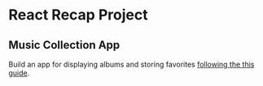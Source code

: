# React Recap Project

## Music Collection App

Build an app for displaying albums and storing favorites [following the this guide](https://github.com/neuefische/web-exercises/blob/main/sessions/recap-project-react/README.md).
